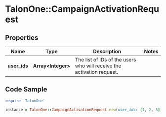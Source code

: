 # TalonOne::CampaignActivationRequest

## Properties

Name | Type | Description | Notes
------------ | ------------- | ------------- | -------------
**user_ids** | **Array&lt;Integer&gt;** | The list of IDs of the users who will receive the activation request. | 

## Code Sample

```ruby
require 'TalonOne'

instance = TalonOne::CampaignActivationRequest.new(user_ids: [1, 2, 3])
```


